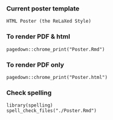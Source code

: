 ### Current poster template

    HTML Poster (the ReLaXed Style)

### To render PDF & html

    pagedown::chrome_print("Poster.Rmd")

### To render PDF only

    pagedown::chrome_print("Poster.html")

### Check spelling

    library(spelling)
    spell_check_files("./Poster.Rmd")
